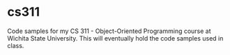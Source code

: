 # cs311
Code samples for my CS 311 - Object-Oriented Programming course at Wichita State University. This will eventually hold the code samples used in class.
